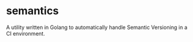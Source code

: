 # semantics
A utility written in Golang to automatically handle Semantic Versioning in a CI environment.
